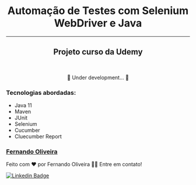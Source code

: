 # <center> Automação de Testes com Selenium WebDriver e Java <center>
___

<h2 align="center"> Projeto curso da Udemy</h2> <br>

<p align="center"> 🚧  Under development...  🚧</p> 

### Tecnologias abordadas:
* Java 11
* Maven 
* JUnit
* Selenium
* Cucumber
* Cluecumber Report


<h3> <a href="https://www.linkedin.com/in/lfpo2005/" title="lfcode"> Fernando Oliveira </a></h3>

Feito com ❤️ por Fernando Oliveira 👋🏽 Entre em contato!

[![Linkedin Badge](https://img.shields.io/badge/-Fernando-blue?style=flat-square&logo=Linkedin&logoColor=white&link=https://www.linkedin.com/in/lfpo2005/)](https://www.linkedin.com/in/fernando-oliveira-074298113/) 



